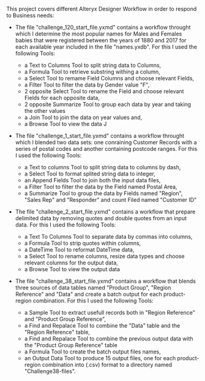 
This project covers different Alteryx Designer Workflow in order to respond to Business needs:  

* The file "challenge_120_start_file.yxmd" contains a workflow throught which I determine the most popular names for Males and Females babies that were registered between the years of 1880 and 2017 for each available year included in the file "names.yxdb". For this I used the following Tools:
  * a Text to Columns Tool to split string data to Columns,
  * a Formula Tool to retrieve substring withing a column,
  * a Select Tool to remame Field Columns and choose relevant Fields,
  * a Filter Tool to filter the data by Gender value "F",
  * 2 opposite Select Tool to rename the Field and choose relevant Fields for each opposite data,
  * 2 opposite Summarize Tool to group each data by year and taking the other values
  * a Join Tool to join the data on year values and,
  * a Browse Tool to view the data J          

* The file "challenge_1_start_file.yxmd" contains a workflow throught which I blended two data sets: one conraining Customer Records with a series of postal codes and another containing postcode ranges. For this I used the following Tools:
  * a Text to columns Tool to split string data to columns by dash,
  * a Select Tool to format splited string data to integer,
  * an Append Fields Tool to join both the input data files,
  * a Filter Tool to filter the data by the Field named Postal Area,
  * a Summarize Tool to group the data by Fields named "Region", "Sales Rep" and "Responder" and count Filed named "Customer ID"      

* The file "challenge_2_start_file.yxmd" contains a workflow that prepare delimited data by removing quotes and double quotes from an input data. For this I used the following Tools:
  * a Text To Columns Tool to separate data by commas into columns, 
  * a Formula Tool to strip quotes within columns,
  * a DateTime Tool to reformat DateTime data,
  * a Select Tool to rename columns, resize data types and choose relevant columns for the output data,
  * a Browse Tool to view the output data

* The file "challenge_38_start_file.yxmd" contains a workflow that blends three sources of data tables named "Product Group", "Region Reference" and "Data" and create a batch output for each product-region combination. For this I used the following Tools:
  * a Sample Tool to extract usefull records both in "Region Reference" and "Product Group Reference",
  * a Find and Repalace Tool to combine the "Data" table and the "Region Reference" table,
  * a Find and Repalace Tool to combine the previous output data with the "Product Group Reference" table
  * a Formula Tool to create the batch output files names,
  * an Output Data Tool to produce 15 output files, one for each product-region combination into (.csv) format to a directory named "Challenge38-files".


